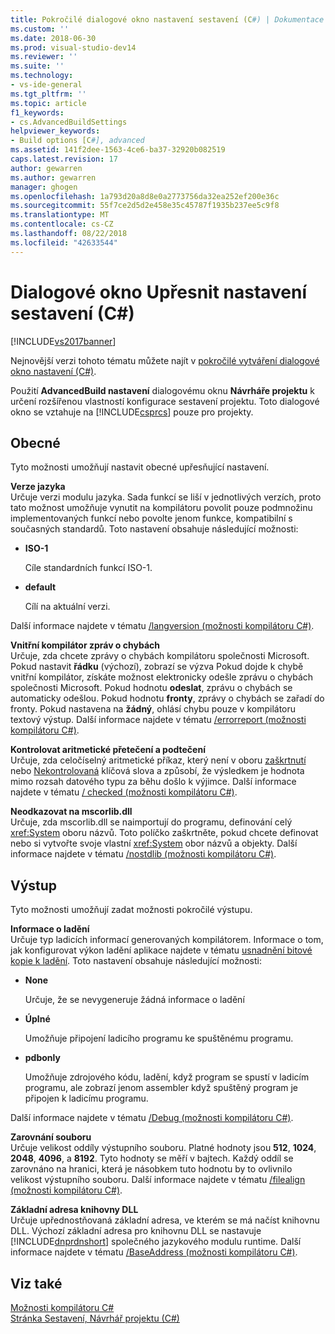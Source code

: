 ```yaml
---
title: Pokročilé dialogové okno nastavení sestavení (C#) | Dokumentace Microsoftu
ms.custom: ''
ms.date: 2018-06-30
ms.prod: visual-studio-dev14
ms.reviewer: ''
ms.suite: ''
ms.technology:
- vs-ide-general
ms.tgt_pltfrm: ''
ms.topic: article
f1_keywords:
- cs.AdvancedBuildSettings
helpviewer_keywords:
- Build options [C#], advanced
ms.assetid: 141f2dee-1563-4ce6-ba37-32920b082519
caps.latest.revision: 17
author: gewarren
ms.author: gewarren
manager: ghogen
ms.openlocfilehash: 1a793d20a8d8e0a2773756da32ea252ef200e36c
ms.sourcegitcommit: 55f7ce2d5d2e458e35c45787f1935b237ee5c9f8
ms.translationtype: MT
ms.contentlocale: cs-CZ
ms.lasthandoff: 08/22/2018
ms.locfileid: "42633544"
---
```

# <a name="advanced-build-settings-dialog-box-c"></a>Dialogové okno Upřesnit nastavení sestavení (C#)
[!INCLUDE[vs2017banner](../../includes/vs2017banner.md)]

Nejnovější verzi tohoto tématu můžete najít v [pokročilé vytváření dialogové okno nastavení (C#)](https://docs.microsoft.com/visualstudio/ide/reference/advanced-build-settings-dialog-box-csharp).  
  
  
Použití **AdvancedBuild nastavení** dialogovému oknu **Návrháře projektu** k určení rozšířenou vlastností konfigurace sestavení projektu. Toto dialogové okno se vztahuje na [!INCLUDE[csprcs](../../includes/csprcs-md.md)] pouze pro projekty.  
  
## <a name="general"></a>Obecné  
 Tyto možnosti umožňují nastavit obecné upřesňující nastavení.  
  
 **Verze jazyka**  
 Určuje verzi modulu jazyka. Sada funkcí se liší v jednotlivých verzích, proto tato možnost umožňuje vynutit na kompilátoru povolit pouze podmnožinu implementovaných funkcí nebo povolte jenom funkce, kompatibilní s současných standardů. Toto nastavení obsahuje následující možnosti:  
  
-   **ISO-1**  
  
     Cíle standardních funkcí ISO-1.  
  
-   **default**  
  
     Cílí na aktuální verzi.  
  
 Další informace najdete v tématu [/langversion (možnosti kompilátoru C#)](http://msdn.microsoft.com/library/3fb00b05-a0ff-4782-b313-13a4c0f62d94).  
  
 **Vnitřní kompilátor zpráv o chybách**  
 Určuje, zda chcete zprávy o chybách kompilátoru společnosti Microsoft. Pokud nastavit **řádku** (výchozí), zobrazí se výzva Pokud dojde k chybě vnitřní kompilátor, získáte možnost elektronicky odešle zprávu o chybách společnosti Microsoft. Pokud hodnotu **odeslat**, zprávu o chybách se automaticky odešlou. Pokud hodnotu **fronty**, zprávy o chybách se zařadí do fronty. Pokud nastavena na **žádný**, ohlásí chybu pouze v kompilátoru textový výstup. Další informace najdete v tématu [/errorreport (možnosti kompilátoru C#)](http://msdn.microsoft.com/library/bd0e7493-b79d-4369-9c3f-ba26ebdfbedf).  
  
 **Kontrolovat aritmetické přetečení a podtečení**  
 Určuje, zda celočíselný aritmetické příkaz, který není v oboru [zaškrtnutí](http://msdn.microsoft.com/library/718a1194-988d-48a3-b089-d6ee8bd1608d) nebo [Nekontrolovaná](http://msdn.microsoft.com/library/0c021f7c-923f-4b3d-a58f-55336f5ac27e) klíčová slova a způsobí, že výsledkem je hodnota mimo rozsah datového typu za běhu došlo k výjimce. Další informace najdete v tématu [/ checked (možnosti kompilátoru C#)](http://msdn.microsoft.com/library/fb7475d3-e6a6-4e6d-b86c-69e7a74c854b).  
  
 **Neodkazovat na mscorlib.dll**  
 Určuje, zda mscorlib.dll se naimportují do programu, definování celý <xref:System> oboru názvů. Toto políčko zaškrtněte, pokud chcete definovat nebo si vytvořte svoje vlastní <xref:System> obor názvů a objekty. Další informace najdete v tématu [/nostdlib (možnosti kompilátoru C#)](http://msdn.microsoft.com/library/ec197989-fa49-4725-a455-e06b551eb65f).  
  
## <a name="output"></a>Výstup  
 Tyto možnosti umožňují zadat možnosti pokročilé výstupu.  
  
 **Informace o ladění**  
 Určuje typ ladicích informací generovaných kompilátorem. Informace o tom, jak konfigurovat výkon ladění aplikace najdete v tématu [usnadnění bitové kopie k ladění](http://msdn.microsoft.com/library/7d90ea7a-150f-4f97-98a7-f9c26541b9a3). Toto nastavení obsahuje následující možnosti:  
  
-   **None**  
  
     Určuje, že se nevygeneruje žádná informace o ladění  
  
-   **Úplné**  
  
     Umožňuje připojení ladicího programu ke spuštěnému programu.  
  
-   **pdbonly**  
  
     Umožňuje zdrojového kódu, ladění, když program se spustí v ladicím programu, ale zobrazí jenom assembler když spuštěný program je připojen k ladicímu programu.  
  
 Další informace najdete v tématu [/Debug (možnosti kompilátoru C#)](http://msdn.microsoft.com/library/e2b48c07-01bc-45cc-a52c-92e9085eb969).  
  
 **Zarovnání souboru**  
 Určuje velikost oddíly výstupního souboru. Platné hodnoty jsou **512**, **1024**, **2048**, **4096**, a **8192**. Tyto hodnoty se měří v bajtech. Každý oddíl se zarovnáno na hranici, která je násobkem tuto hodnotu by to ovlivnilo velikost výstupního souboru. Další informace najdete v tématu [/filealign (možnosti kompilátoru C#)](http://msdn.microsoft.com/library/15cf1c98-3798-4ced-9f08-60619308a073).  
  
 **Základní adresa knihovny DLL**  
 Určuje upřednostňovaná základní adresa, ve kterém se má načíst knihovnu DLL. Výchozí základní adresa pro knihovnu DLL se nastavuje [!INCLUDE[dnprdnshort](../../includes/dnprdnshort-md.md)] společného jazykového modulu runtime. Další informace najdete v tématu [/BaseAddress (možnosti kompilátoru C#)](http://msdn.microsoft.com/library/ce13c965-dfe4-4433-94f5-63b476e3a608).  
  
## <a name="see-also"></a>Viz také  
 [Možnosti kompilátoru C#](http://msdn.microsoft.com/library/d3403556-1816-4546-a782-e8223a772e44)   
 [Stránka Sestavení, Návrhář projektu (C#)](../../ide/reference/build-page-project-designer-csharp.md)



